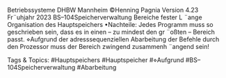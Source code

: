 Betriebssysteme DHBW Mannheim ©Henning Pagnia Version 4.23 Fr¨uhjahr 2023 BS–104Speicherverwaltung Bereiche fester L ¨ange Organisation des Hauptspeichers
•Nachteile:
Jedes Programm muss so geschrieben sein, dass es in einen – zu mindest den gr ¨oßten – Bereich passt.
⋄Aufgrund der adresssequenziellen Abarbeitung der Befehle durch den Prozessor muss der Bereich
zwingend zusammenh ¨angend sein!

   Tags & Topics:
   #Hauptspeichers
   #Hauptspeicher
   #⋄Aufgrund
   #BS–104Speicherverwaltung
   #Abarbeitung